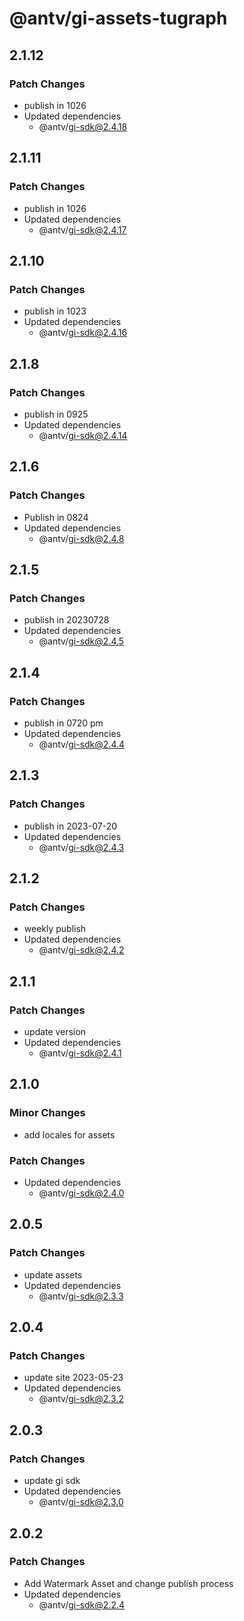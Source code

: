 # @antv/gi-assets-tugraph

## 2.1.12

### Patch Changes

- publish in 1026
- Updated dependencies
  - @antv/gi-sdk@2.4.18

## 2.1.11

### Patch Changes

- publish in 1026
- Updated dependencies
  - @antv/gi-sdk@2.4.17

## 2.1.10

### Patch Changes

- publish in 1023
- Updated dependencies
  - @antv/gi-sdk@2.4.16

## 2.1.8

### Patch Changes

- publish in 0925
- Updated dependencies
  - @antv/gi-sdk@2.4.14

## 2.1.6

### Patch Changes

- Publish in 0824
- Updated dependencies
  - @antv/gi-sdk@2.4.8

## 2.1.5

### Patch Changes

- publish in 20230728
- Updated dependencies
  - @antv/gi-sdk@2.4.5

## 2.1.4

### Patch Changes

- publish in 0720 pm
- Updated dependencies
  - @antv/gi-sdk@2.4.4

## 2.1.3

### Patch Changes

- publish in 2023-07-20
- Updated dependencies
  - @antv/gi-sdk@2.4.3

## 2.1.2

### Patch Changes

- weekly publish
- Updated dependencies
  - @antv/gi-sdk@2.4.2

## 2.1.1

### Patch Changes

- update version
- Updated dependencies
  - @antv/gi-sdk@2.4.1

## 2.1.0

### Minor Changes

- add locales for assets

### Patch Changes

- Updated dependencies
  - @antv/gi-sdk@2.4.0

## 2.0.5

### Patch Changes

- update assets
- Updated dependencies
  - @antv/gi-sdk@2.3.3

## 2.0.4

### Patch Changes

- update site 2023-05-23
- Updated dependencies
  - @antv/gi-sdk@2.3.2

## 2.0.3

### Patch Changes

- update gi sdk
- Updated dependencies
  - @antv/gi-sdk@2.3.0

## 2.0.2

### Patch Changes

- Add Watermark Asset and change publish process
- Updated dependencies
  - @antv/gi-sdk@2.2.4
